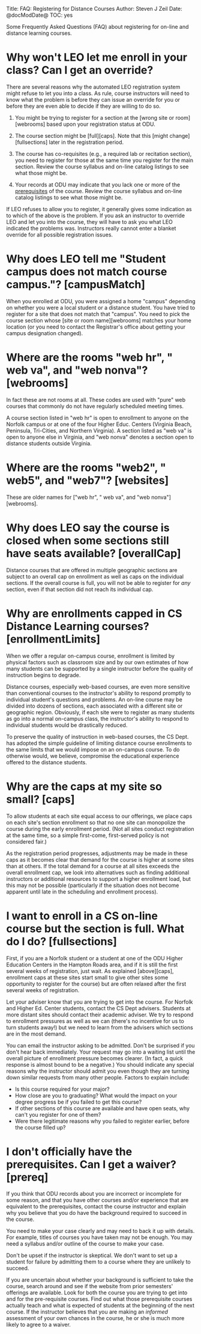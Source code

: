 Title: FAQ: Registering for Distance Courses
Author: Steven J Zeil
Date: @docModDate@
TOC: yes

Some Frequently Asked Questions (FAQ) about registering for on-line
and distance learning courses.


# Why won't LEO let me enroll in your class? Can I get an override?


There are several reasons why the automated LEO registration system
might refuse to let you into a class. As rule, course instructors will
need to know what the problem is before they can issue an override for
you or before they are even able to decide if they are willing to do
so.


1. You might be trying to register for a section at
   the [wrong site or room][webrooms] based upon your
   registration status at ODU.

2. The course section might be [full][caps]. Note that this
      [might change][fullsections] later in the registration period.

3. The course has co-requisites (e.g., a required lab or recitation
   section), you need to register for those at the same time you
   register for the main section. Review the course syllabus and
   on-line catalog listings to see what those might be.

4. Your records at ODU may indicate that you lack one or more of the
   [prerequisites](#prereq) of the course. Review the course syllabus
   and on-line catalog listings to see what those might be.


If LEO refuses to allow you to register, it generally gives some
indication as to which of the above is the problem. If you ask an
instructor to override LEO and let you into the course, they will have
to ask you what LEO indicated the problems was. Instructors really
cannot enter a blanket override for all possible registration issues.




# Why does LEO tell me "Student campus does not match course campus."? [campusMatch]

When you enrolled at ODU, you were assigned a home "campus" depending
on whether you were a local student or a distance student.  You have
tried to register for a site that does not match that "campus". You
need to pick the course section whose [site or room name][webrooms]
matches your home location (or you need to contact the Registrar's
office about getting your campus designation changed).

# Where are the rooms "web hr", " web va", and "web nonva"? [webrooms]

In fact these are not rooms at all. These codes are used with "pure"
web courses that commonly do not have regularly scheduled meeting times.

A course section listed in "web hr" is open to enrollment to anyone on
the Norfolk campus or at one of the four Higher Educ. Centers
(Virginia Beach, Peninsula, Tri-Cities, and Northern Virginia). A
section listed as "web va" is open to anyone else in Virginia, and
"web nonva" denotes a section open to distance students outside
Virginia.

  

# Where are the rooms "web2", " web5", and "web7"? [websites]

These are older names for ["web hr", " web va", and "web nonva"][webrooms].



# Why does LEO say the course is closed when some sections still have seats available? [overallCap]

Distance courses that are offered in multiple geographic sections are
subject to an overall cap on enrollment as well as caps on the
individual sections. If the overall course is full, you will not be
able to register for _any_ section, even if that section did not
reach its individual cap.




# Why are enrollments capped in CS Distance Learning  courses? [enrollmentLimits]

When we offer a regular on-campus course, enrollment is
limited by physical factors such as classroom size and
by our own estimates of how many students can be supported by a
single instructor before the quality of instruction begins to degrade.

Distance courses, especially web-based courses, are even more
sensitive than conventional courses to the instructor's ability to
respond promptly to individual student's questions and problems.  An
on-line course may be divided into dozens of sections, each associated
with a different site or geographic region.  Obviously, if each site
were to register as many students as go into a normal on-campus class,
the instructor's ability to respond to individual students would be
drastically reduced.

To preserve the quality of instruction in web-based courses, the CS
Dept. has adopted the simple guideline of limiting distance course
enrollments to the same limits that we would impose on an on-campus
course. To do otherwise would, we believe, compromise the educational
experience offered to the distance students.

# Why are the caps at my site so small? [caps]

To allow students at each site equal access to our offerings, we place
caps on each site's section enrollment so that no one site can
monopolize the course during the early enrollment period. (Not all
sites conduct registration at the same time, so a simple first-come,
first-served policy is not considered fair.)


As the registration period progresses, adjustments may be made in
these caps as it becomes clear that demand for the course is higher at
some sites than at others. If the total demand for a course at all
sites exceeds the overall enrollment cap, we look into alternatives
such as finding additional instructors or additional resources to
support a higher enrollment load, but this may not be possible
(particularly if the situation does not become apparent until late in
the scheduling and enrollment process).

 
# I want to enroll in a CS on-line course but the section is full. What do I do? [fullsections]

First, if you are a Norfolk student or a student at one of the ODU
Higher Education Centers in the Hampton Roads area, and if it is still
the first several weeks of registration, just wait.  As explained
[above][caps], enrollment caps at these sites start small to give
other sites some opportunity to register for the course) but are often
relaxed after the first several weeks of registration.


Let your adviser know that you are trying to get into the course. For
Norfolk and Higher Ed. Center students, contact the CS Dept
advisers. Students at more distant sites should contact their academic
adviser. We try to respond to enrollment pressures as well as we can
(there's no incentive for us to turn students away!) but we need to
learn from the advisers which sections are in the most demand.


You can email the instructor asking to be admitted. Don't be surprised
if you don't hear back immediately. Your request may go into
a waiting list until the overall picture of enrollment pressure
becomes clearer.  (In fact, a quick response is
almost bound to be a negative.) You should indicate any special
reasons why the instructor should admit you even though they are
turning down similar requests from many other people. Factors to
explain include:

* Is this course required for your major?
* How close are you to graduating? What would the impact on your
  degree progress be if you failed to get this course?
* If other sections of this course are available and have open seats,
  why can't you register for one of them?
* Were there legitimate reasons why you failed to register earlier,
  before the course filled up?


# I don't officially have the prerequisites. Can I get a waiver? [prereq]


If you think that ODU records about you are incorrect or incomplete
for some reason, and that you have other courses and/or experience
that are equivalent to the prerequisites, contact the course
instructor and explain why you believe that you do have the background
required to succeed in the course.



You need to make your case clearly and may need to back it up with
details. For example, titles of courses you have taken may not be
enough. You may need a syllabus and/or outline of the course to make
your case.

Don't be upset if the instructor is skeptical. We don't want to set up
a student for failure by admitting them to a course where they are
unlikely to succeed.


If you are uncertain about whether your background is sufficient to
take the course, search around and see if the website from prior
semesters' offerings are available.  Look for both the course you are
trying to get into and for the pre-requisite courses. Find out what
those prerequisite courses actually teach and what is expected of
students at the beginning of the next course.  If the instructor
believes that you are making an _informed_ assessment of your own
chances in the course, he or she is much more likely to agree to a
waiver.

